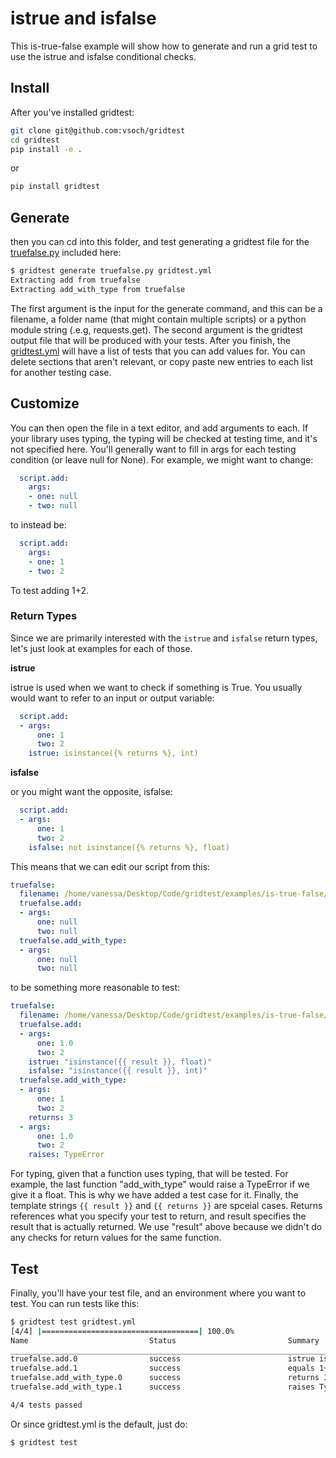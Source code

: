 # istrue and isfalse

This is-true-false example will show how to generate and run a grid test
to use the istrue and isfalse conditional checks.

## Install

After you've installed gridtest:

```bash
git clone git@github.com:vsoch/gridtest
cd gridtest
pip install -e .
```

or

```bash
pip install gridtest
```

## Generate

then you can cd into this folder, and test generating a gridtest file for the
[truefalse.py](truefalse.py) included here:

```bash
$ gridtest generate truefalse.py gridtest.yml
Extracting add from truefalse
Extracting add_with_type from truefalse
```

The first argument is the input for the generate command, and this can be
a filename, a folder name (that might contain multiple scripts) or a python
module string (.e.g, requests.get). The second argument is the gridtest
output file that will be produced with your tests. After you finish,
the [gridtest.yml](gridtest.yml) will have a list of tests that
you can add values for. You can delete sections that aren't relevant, or copy
paste new entries to each list for another testing case.

## Customize

You can then open the file in a text editor, and add arguments to each.
If your library uses typing, the typing will be checked at testing time,
and it's not specified here. You'll generally want to fill in args for
each testing condition (or leave null for None). For example, we might want to 
change:

```yaml
  script.add:
    args:
    - one: null
    - two: null
```

to instead be:

```yaml
  script.add:
    args:
    - one: 1
    - two: 2
```

To test adding 1+2. 

### Return Types

Since we are primarily interested with the `istrue` and `isfalse` return
types, let's just look at examples for each of those.

**istrue**

istrue is used when we want to check if something is True.
You usually would want to refer to an input or output variable:

```yaml
  script.add:
  - args:
      one: 1
      two: 2
    istrue: isinstance({% returns %}, int)
```

**isfalse**

or you might want the opposite, isfalse:


```yaml
  script.add:
  - args:
      one: 1
      two: 2
    isfalse: not isinstance({% returns %}, float)
```

This means that we can edit our script from this:

```yaml
truefalse:
  filename: /home/vanessa/Desktop/Code/gridtest/examples/is-true-false/truefalse.py
  truefalse.add:
  - args:
      one: null
      two: null
  truefalse.add_with_type:
  - args:
      one: null
      two: null
```

to be something more reasonable to test:

```yaml
truefalse:
  filename: /home/vanessa/Desktop/Code/gridtest/examples/is-true-false/truefalse.py
  truefalse.add:
  - args:
      one: 1.0
      two: 2
    istrue: "isinstance({{ result }}, float)"
    isfalse: "isinstance({{ result }}, int)"
  truefalse.add_with_type:
  - args:
      one: 1
      two: 2
    returns: 3
  - args:
      one: 1.0
      two: 2
    raises: TypeError
```

For typing, given that a function uses typing, that will be tested. For example,
the last function "add_with_type" would raise a TypeError if we give it a float.
This is why we have added a test case for it. Finally, the template strings `{{ result }}`
and `{{ returns }}` are spceial cases. Returns references what you specify your
test to return, and result specifies the result that is actually returned.
We use "result" above because we didn't do any checks for return values for
the same function.

## Test

Finally, you'll have your test file, and an environment where you want to
test. You can run tests like this:

```bash
$ gridtest test gridtest.yml
[4/4] |===================================| 100.0% 
Name                           Status                         Summary                       
________________________________________________________________________________________________________________________
truefalse.add.0                success                        istrue isinstance(3.0, float) isfalse isinstance(3.0, int)
truefalse.add.1                success                        equals 1+2                    
truefalse.add_with_type.0      success                        returns 3                     
truefalse.add_with_type.1      success                        raises TypeError              

4/4 tests passed
```

Or since gridtest.yml is the default, just do:

```bash
$ gridtest test
```
